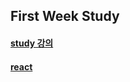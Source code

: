 ## First Week Study

#### [study 강의](https://nomadcoders.co/react-for-beginners)
#### [react](https://ko.reactjs.org/)
